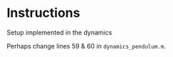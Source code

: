 # Instructions

Setup implemented in the dynamics

Perhaps change lines 59 & 60 in `dynamics_pendulum.m`.